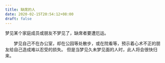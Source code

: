 ```yaml
---
title: 缺席的人
date: 2020-02-15T20:54:12+08:00
draft: false
---
```


梦见某个家庭成员或朋友不梦见了，缺席者要遭厄运。

　　梦见自己不在办公室，却在公园等处散步，或在院看等，预示着心术不正的朋友给自己造成难以忍受的损失。
但是当梦见久未梦见面的人时，此人将会很快归来。
